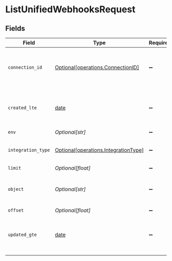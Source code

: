 # ListUnifiedWebhooksRequest


## Fields

| Field                                                                              | Type                                                                               | Required                                                                           | Description                                                                        |
| ---------------------------------------------------------------------------------- | ---------------------------------------------------------------------------------- | ---------------------------------------------------------------------------------- | ---------------------------------------------------------------------------------- |
| `connection_id`                                                                    | [Optional[operations.ConnectionID]](../../models/operations/connectionid.md)       | :heavy_minus_sign:                                                                 | A connection represents a specific authentication of an integration.               |
| `created_lte`                                                                      | [date](https://docs.python.org/3/library/datetime.html#date-objects)               | :heavy_minus_sign:                                                                 | Return only results whose created date is equal or less to this value              |
| `env`                                                                              | *Optional[str]*                                                                    | :heavy_minus_sign:                                                                 | N/A                                                                                |
| `integration_type`                                                                 | [Optional[operations.IntegrationType]](../../models/operations/integrationtype.md) | :heavy_minus_sign:                                                                 | Informational object for supported integrations.                                   |
| `limit`                                                                            | *Optional[float]*                                                                  | :heavy_minus_sign:                                                                 | N/A                                                                                |
| `object`                                                                           | *Optional[str]*                                                                    | :heavy_minus_sign:                                                                 | Filter the results for webhooks for only this object                               |
| `offset`                                                                           | *Optional[float]*                                                                  | :heavy_minus_sign:                                                                 | N/A                                                                                |
| `updated_gte`                                                                      | [date](https://docs.python.org/3/library/datetime.html#date-objects)               | :heavy_minus_sign:                                                                 | Return only results whose updated date is equal or greater to this value           |